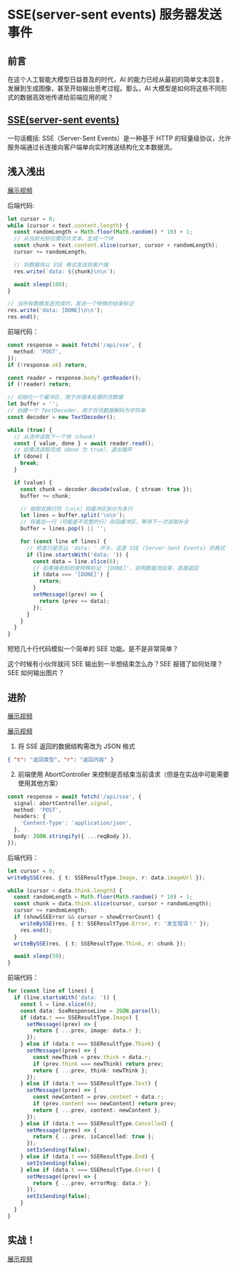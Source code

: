 # SSE(server-sent events) 服务器发送事件

## 前言

在这个人工智能大模型日益普及的时代，AI 的能力已经从最初的简单文本回复，发展到生成图像，甚至开始输出思考过程。那么，AI 大模型是如何将这些不同形式的数据高效地传递给前端应用的呢？

## [SSE(server-sent events)](https://developer.mozilla.org/zh-CN/docs/Web/API/Server-sent_events/Using_server-sent_events)

一句话概括: SSE（Server-Sent Events）是一种基于 HTTP 的轻量级协议，允许服务端通过长连接向客户端单向实时推送结构化文本数据流。

## 浅入浅出

[展示视频](https://raw.githubusercontent.com/greywen/sse/refs/heads/main/videos/dome01.avif)

后端代码:

```typescript
let cursor = 0;
while (cursor < text.content.length) {
  const randomLength = Math.floor(Math.random() * 10) + 1;
  // 从当前光标位置切片文本，生成一个块
  const chunk = text.content.slice(cursor, cursor + randomLength);
  cursor += randomLength;

  // 将数据块以 SSE 格式发送到客户端
  res.write(`data: ${chunk}\n\n`);

  await sleep(100);
}

// 当所有数据发送完成时，发送一个特殊的结束标记
res.write('data: [DONE]\n\n');
res.end();
```

前端代码：

```typescript
const response = await fetch('/api/sse', {
  method: 'POST',
});
if (!response.ok) return;

const reader = response.body?.getReader();
if (!reader) return;

// 初始化一个缓冲区，用于存储未处理的流数据
let buffer = '';
// 创建一个 TextDecoder，用于将流数据解码为字符串
const decoder = new TextDecoder();

while (true) {
  // 从流中读取下一个块（chunk）
  const { value, done } = await reader.read();
  // 如果流读取完成（done 为 true），退出循环
  if (done) {
    break;
  }

  if (value) {
    const chunk = decoder.decode(value, { stream: true });
    buffer += chunk;

    // 按照双换行符（\n\n）将缓冲区拆分为多行
    let lines = buffer.split('\n\n');
    // 将最后一行（可能是不完整的行）存回缓冲区，等待下一次读取补全
    buffer = lines.pop() || '';

    for (const line of lines) {
      // 检查行是否以 'data: ' 开头，这是 SSE (Server-Sent Events) 的格式
      if (line.startsWith('data: ')) {
        const data = line.slice(6);
        // 如果接收到的是特殊标记 '[DONE]'，说明数据流结束，直接返回
        if (data === '[DONE]') {
          return;
        }
        setMessage((prev) => {
          return (prev += data);
        });
      }
    }
  }
}
```

短短几十行代码模拟一个简单的 SEE 功能。是不是非常简单？

这个时候有小伙伴就问 SEE 输出到一半想结束怎么办？SEE 报错了如何处理？SEE 如何输出图片？

## 进阶

[展示视频](https://raw.githubusercontent.com/greywen/sse/refs/heads/main/videos/dome02.avif)

[展示视频](https://raw.githubusercontent.com/greywen/sse/refs/heads/main/videos/dome03.avif)

1. 将 SSE 返回的数据结构需改为 JSON 格式

```json
{ "t": "返回类型", "r": "返回内容" }
```

2. 前端使用 AbortController 来控制是否结束当前请求（但是在实战中可能需要使用其他方案）

```typescript
const response = await fetch('/api/sse', {
  signal: abortController.signal,
  method: 'POST',
  headers: {
    'Content-Type': 'application/json',
  },
  body: JSON.stringify({ ...reqBody }),
});
```

后端代码：

```typescript
let cursor = 0;
writeBySSE(res, { t: SSEResultType.Image, r: data.imageUrl });

while (cursor < data.think.length) {
  const randomLength = Math.floor(Math.random() * 10) + 1;
  const chunk = data.think.slice(cursor, cursor + randomLength);
  cursor += randomLength;
  if (showSSEError && cursor > showErrorCount) {
    writeBySSE(res, { t: SSEResultType.Error, r: '发生错误！' });
    res.end();
  }
  writeBySSE(res, { t: SSEResultType.Think, r: chunk });

  await sleep(50);
}
```

前端代码：

```typescript
for (const line of lines) {
  if (line.startsWith('data: ')) {
    const l = line.slice(6);
    const data: SseResponseLine = JSON.parse(l);
    if (data.t === SSEResultType.Image) {
      setMessage((prev) => {
        return { ...prev, image: data.r };
      });
    } else if (data.t === SSEResultType.Think) {
      setMessage((prev) => {
        const newThink = prev.think + data.r;
        if (prev.think === newThink) return prev;
        return { ...prev, think: newThink };
      });
    } else if (data.t === SSEResultType.Text) {
      setMessage((prev) => {
        const newContent = prev.content + data.r;
        if (prev.content === newContent) return prev;
        return { ...prev, content: newContent };
      });
    } else if (data.t === SSEResultType.Cancelled) {
      setMessage((prev) => {
        return { ...prev, isCancelled: true };
      });
      setIsSending(false);
    } else if (data.t === SSEResultType.End) {
      setIsSending(false);
    } else if (data.t === SSEResultType.Error) {
      setMessage((prev) => {
        return { ...prev, errorMsg: data.r };
      });
      setIsSending(false);
    }
  }
}
```

## 实战！

[展示视频]()
